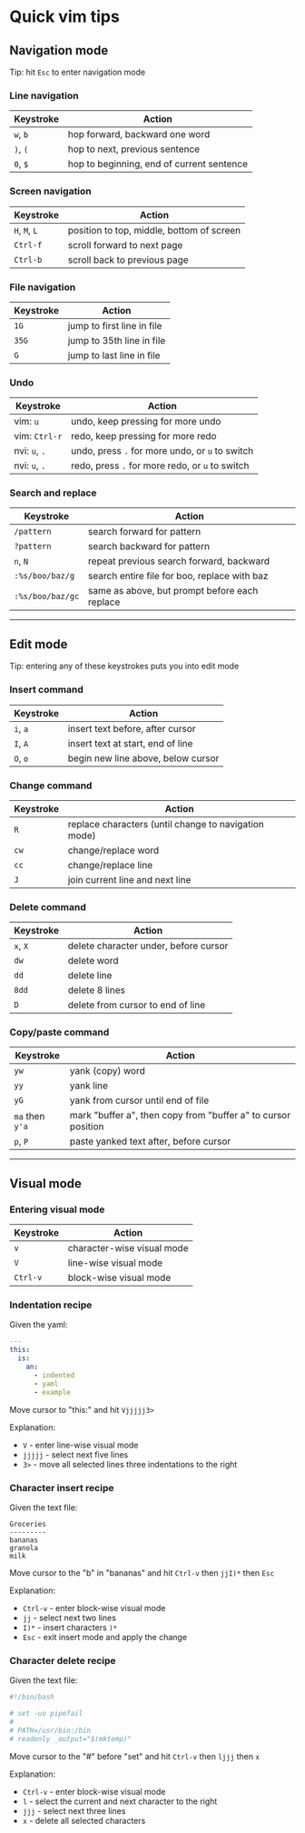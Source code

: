 # Quick vim tips

## Navigation mode

Tip: hit `Esc` to enter navigation mode

### Line navigation

| Keystroke           | Action |
| ------------------- | ------ |
| `w`, `b`            | hop forward, backward one word |
| `)`, `(`            | hop to next, previous sentence |
| `0`, `$`            | hop to beginning, end of current sentence |

### Screen navigation

| Keystroke           | Action |
| ------------------- | ------ |
| `H`, `M`, `L`       | position to top, middle, bottom of screen |
| `Ctrl-f`            | scroll forward to next page |
| `Ctrl-b`            | scroll back to previous page |

### File navigation

| Keystroke           | Action |
| ------------------- | ------ |
| `1G`                | jump to first line in file |
| `35G`               | jump to 35th line in file |
| `G`                 | jump to last line in file |

### Undo

| Keystroke           | Action |
| ------------------- | ------ |
| vim: `u`            | undo, keep pressing for more undo |
| vim: `Ctrl-r`       | redo, keep pressing for more redo |
| nvi: `u`, `.`       | undo, press `.` for more undo, or `u` to switch |
| nvi: `u`, `.`       | redo, press `.` for more redo, or `u` to switch |

### Search and replace

| Keystroke           | Action |
| ------------------- | ------ |
| `/pattern`          | search forward for pattern |
| `?pattern`          | search backward for pattern |
| `n`, `N`            | repeat previous search forward, backward |
| `:%s/boo/baz/g`     | search entire file for boo, replace with baz |
| `:%s/boo/baz/gc`    | same as above, but prompt before each replace |

******

## Edit mode

Tip: entering any of these keystrokes puts you into edit mode

### Insert command

| Keystroke           | Action |
| ------------------- | ------ |
| `i`, `a`            | insert text before, after cursor |
| `I`, `A`            | insert text at start, end of line |
| `O`, `o`            | begin new line above, below cursor |

### Change command

| Keystroke           | Action |
| ------------------- | ------ |
| `R`                 | replace characters (until change to navigation mode) |
| `cw`                | change/replace word |
| `cc`                | change/replace line |
| `J`                 | join current line and next line |

### Delete command

| Keystroke           | Action |
| ------------------- | ------ |
| `x`, `X`            | delete character under, before cursor |
| `dw`                | delete word |
| `dd`                | delete line |
| `8dd`               | delete 8 lines |
| `D`                 | delete from cursor to end of line |

### Copy/paste command

| Keystroke           | Action |
| ------------------- | ------ |
| `yw`                | yank (copy) word |
| `yy`                | yank line |
| `yG`                | yank from cursor until end of file |
| `ma` then `y'a`     | mark "buffer a", then copy from "buffer a" to cursor position |
| `p`, `P`            | paste yanked text after, before cursor |

******

## Visual mode

### Entering visual mode

| Keystroke             | Action |
| -------------------   | ------ |
| `v`                   | character-wise visual mode |
| `V`                   | line-wise visual mode |
| `Ctrl-v`              | block-wise visual mode |

### Indentation recipe

Given the yaml:

```yaml
---
this:
  is:
    an:
      - indented
      - yaml
      - example
```

Move cursor to "this:" and hit `Vjjjjj3>`

Explanation:
* `V` - enter line-wise visual mode
* `jjjjj` - select next five lines
* `3>` - move all selected lines three indentations to the right

### Character insert recipe

Given the text file:

```
Groceries
---------
bananas
granola
milk
```

Move cursor to the "b" in "bananas" and hit `Ctrl-v` then `jjI)*` then `Esc`

Explanation:
* `Ctrl-v` - enter block-wise visual mode
* `jj` - select next two lines
* `I)*` - insert characters `)*`
* `Esc` - exit insert mode and apply the change

### Character delete recipe

Given the text file:

```bash
#!/bin/bash

# set -uo pipefail
#
# PATH=/usr/bin:/bin
# readonly _output="$(mktemp)"
```

Move cursor to the "#" before "set" and hit `Ctrl-v` then `ljjj` then `x`

Explanation:
* `Ctrl-v` - enter block-wise visual mode
* `l` - select the current and next character to the right
* `jjj` - select next three lines
* `x` - delete all selected characters
